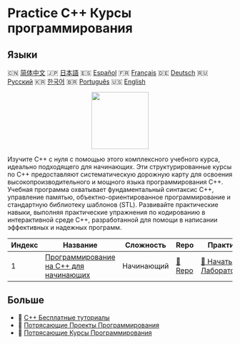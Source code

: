 # Practice C++ Курсы программирования

## Языки

🇨🇳 [简体中文](README_zh.md) 🇯🇵 [日本語](README_ja.md) 🇪🇸 [Español](README_es.md) 🇫🇷 [Français](README_fr.md) 🇩🇪 [Deutsch](README_de.md) 🇷🇺 [Русский](README_ru.md) 🇰🇷 [한국어](README_ko.md) 🇧🇷 [Português](README_pt.md) 🇺🇸 [English](README.md) 

<div align="center">
<img width="128px" src="https://file.labex.io/path/kjx58efaCNu0.png">
</div>

Изучите C++ с нуля с помощью этого комплексного учебного курса, идеально подходящего для начинающих. Эти структурированные курсы по C++ предоставляют систематическую дорожную карту для освоения высокопроизводительного и мощного языка программирования C++. Учебная программа охватывает фундаментальный синтаксис C++, управление памятью, объектно-ориентированное программирование и стандартную библиотеку шаблонов (STL). Развивайте практические навыки, выполняя практические упражнения по кодированию в интерактивной среде C++, разработанной для помощи в написании эффективных и надежных программ.

|   Индекс | Название                                                                                            | Сложность   | Repo                                                                   | Практика                                                                           |
|----------|-----------------------------------------------------------------------------------------------------|-------------|------------------------------------------------------------------------|------------------------------------------------------------------------------------|
|        1 | [Программирование на C++ для начинающих](https://labex.io/ru/courses/cpp-programming-for-beginners) | Начинающий  | [🔗 Repo](https://github.com/labex-labs/cpp-programming-for-beginners) | [🚀 Начать Лабораторию](https://labex.io/ru/courses/cpp-programming-for-beginners) |

## Больше

- 🔗 [C++ Бесплатные туториалы](https://github.com/labex-labs/cpp-free-tutorials)
- 🔗 [Потрясающие Проекты Программирования](https://github.com/labex-labs/awesome-programming-projects)
- 🔗 [Потрясающие Курсы Программирования](https://github.com/labex-labs/awesome-programming-courses)

